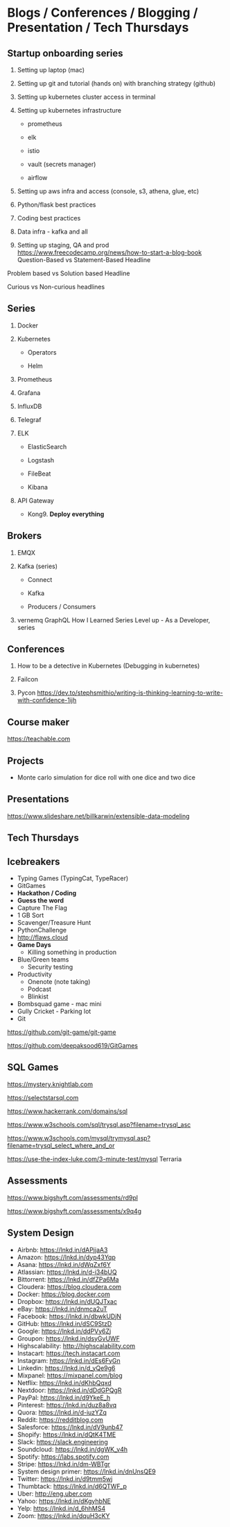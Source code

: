 # Blogs / Conferences / Blogging / Presentation / Tech Thursdays

## Startup onboarding series

1. Setting up laptop (mac)

2. Setting up git and tutorial (hands on) with branching strategy (github)

3. Setting up kubernetes cluster access in terminal

4. Setting up kubernetes infrastructure

   - prometheus

   - elk

   - istio

   - vault (secrets manager)

   - airflow

5. Setting up aws infra and access (console, s3, athena, glue, etc)

6. Python/flask best practices

7. Coding best practices

8. Data infra - kafka and all

9. Setting up staging, QA and prod
<https://www.freecodecamp.org/news/how-to-start-a-blog-book>
Question-Based vs Statement-Based Headline

Problem based vs Solution based Headline

Curious vs Non-curious headlines

## Series

1. Docker

2. Kubernetes

   - Operators

   - Helm

3. Prometheus

4. Grafana

5. InfluxDB

6. Telegraf

7. ELK

   - ElasticSearch

   - Logstash

   - FileBeat

   - Kibana

8. API Gateway

   - Kong9. **Deploy everything**

## Brokers

1. EMQX

2. Kafka (series)

   - Connect

   - Kafka

   - Producers / Consumers

3. vernemq
GraphQL
How I Learned Series
Level up - As a Developer, series

## Conferences

1. How to be a detective in Kubernetes (Debugging in kubernetes)

2. Failcon

3. Pycon
<https://dev.to/stephsmithio/writing-is-thinking-learning-to-write-with-confidence-1ijh>

## Course maker

<https://teachable.com>

## Projects

- Monte carlo simulation for dice roll with one dice and two dice

## Presentations

<https://www.slideshare.net/billkarwin/extensible-data-modeling>

## Tech Thursdays

## Icebreakers

- Typing Games (TypingCat, TypeRacer)
- GitGames
- **Hackathon / Coding**
- **Guess the word**
- Capture The Flag
- 1 GB Sort
- Scavenger/Treasure Hunt
- PythonChallenge
- <http://flaws.cloud>
- **Game Days**
  - Killing something in production
- Blue/Green teams
  - Security testing
- Productivity
  - Onenote (note taking)
  - Podcast
  - Blinkist
- Bombsquad game - mac mini
- Gully Cricket - Parking lot
- Git

<https://github.com/git-game/git-game>

<https://github.com/deepaksood619/GitGames>

## SQL Games

<https://mystery.knightlab.com>

<https://selectstarsql.com>

<https://www.hackerrank.com/domains/sql>

<https://www.w3schools.com/sql/trysql.asp?filename=trysql_asc>

<https://www.w3schools.com/mysql/trymysql.asp?filename=trysql_select_where_and_or>

<https://use-the-index-luke.com/3-minute-test/mysql>
Terraria

## Assessments

<https://www.bigshyft.com/assessments/rd9pl>

<https://www.bigshyft.com/assessments/x9q4g>

## System Design

- Airbnb: <https://lnkd.in/dAPjjaA3>
- Amazon: <https://lnkd.in/dyp43Yqp>
- Asana: <https://lnkd.in/dWqZxf6Y>
- Atlassian: <https://lnkd.in/d-i34bUQ>
- Bittorrent: <https://lnkd.in/dfZPa6Ma>
- Cloudera: <https://blog.cloudera.com>
- Docker: <https://blog.docker.com>
- Dropbox: <https://lnkd.in/dUQJTxac>
- eBay: <https://lnkd.in/dnmca2uT>
- Facebook: <https://lnkd.in/dbwkUDjN>
- GitHub: <https://lnkd.in/dSC9StzD>
- Google: <https://lnkd.in/ddPVy6Zj>
- Groupon: <https://lnkd.in/dsyGvUWF>
- Highscalability: <http://highscalability.com>
- Instacart: <https://tech.instacart.com>
- Instagram: <https://lnkd.in/dEs6FyGn>
- Linkedin: <https://lnkd.in/d_yQe9g6>
- Mixpanel: <https://mixpanel.com/blog>
- Netflix: <https://lnkd.in/dKhbQqxd>
- Nextdoor: <https://lnkd.in/dDdGPQgR>
- PayPal: <https://lnkd.in/d9YkeE_h>
- Pinterest: <https://lnkd.in/duz8a8vq>
- Quora: <https://lnkd.in/d-iuzYZq>
- Reddit: <https://redditblog.com>
- Salesforce: <https://lnkd.in/dV9unb47>
- Shopify: <https://lnkd.in/dQtK4TME>
- Slack: <https://slack.engineering>
- Soundcloud: <https://lnkd.in/dgWK_v4h>
- Spotify: <https://labs.spotify.com>
- Stripe: <https://lnkd.in/dm-WBTgr>
- System design primer: <https://lnkd.in/dnUnsQE9>
- Twitter: <https://lnkd.in/d9tmm5wj>
- Thumbtack: <https://lnkd.in/d6QTWF_p>
- Uber: <http://eng.uber.com>
- Yahoo: <https://lnkd.in/dKgyhbNE>
- Yelp: <https://lnkd.in/d_6hhMS4>
- Zoom: <https://lnkd.in/dquH3cKY>
